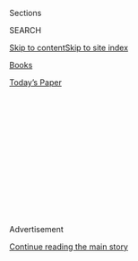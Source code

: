 <div id="app">

<div>

<div>

<div>

<div class="NYTAppHideMasthead css-1q2w90k e1suatyy0">

<div class="section css-ui9rw0 e1suatyy2">

<div class="css-eph4ug er09x8g0">

<div class="css-6n7j50">

</div>

<span class="css-1dv1kvn">Sections</span>

<div class="css-10488qs">

<span class="css-1dv1kvn">SEARCH</span>

</div>

[Skip to content](#site-content)[Skip to site
index](#site-index)

</div>

<div id="masthead-section-label" class="css-1wr3we4 eaxe0e00">

[Books](https://www.nytimes3xbfgragh.onion/section/books)

</div>

<div class="css-10698na e1huz5gh0">

</div>

</div>

<div id="masthead-bar-one" class="section hasLinks css-15hmgas e1csuq9d3">

<div class="css-uqyvli e1csuq9d0">

</div>

<div class="css-1uqjmks e1csuq9d1">

</div>

<div class="css-9e9ivx">

[](https://myaccount.nytimes3xbfgragh.onion/auth/login?response_type=cookie&client_id=vi)

</div>

<div class="css-1bvtpon e1csuq9d2">

[Today’s
Paper](https://www.nytimes3xbfgragh.onion/section/todayspaper)

</div>

</div>

</div>

</div>

<div data-aria-hidden="false">

<div id="site-content" data-role="main">

<div>

<div class="css-1aor85t" style="opacity:0.000000001;z-index:-1;visibility:hidden">

<div class="css-1hqnpie">

<div class="css-epjblv">

<span class="css-17xtcya">[Books](/section/books)</span><span class="css-x15j1o">|</span><span class="css-fwqvlz">Discussion
Questions for ‘The
Wife’</span>

</div>

<div class="css-k008qs">

<div class="css-1iwv8en">

<span class="css-18z7m18"></span>

<div>

</div>

</div>

<span class="css-1n6z4y">https://nyti.ms/2E94nnF</span>

<div class="css-1705lsu">

<div class="css-4xjgmj">

<div class="css-4skfbu" data-role="toolbar" data-aria-label="Social Media Share buttons, Save button, and Comments Panel with current comment count" data-testid="share-tools">

  - 
  - 
  - 
  - 
    
    <div class="css-6n7j50">
    
    </div>

  - 

</div>

</div>

</div>

</div>

</div>

</div>

<div id="NYT_TOP_BANNER_REGION" class="css-13pd83m">

</div>

<div id="top-wrapper" class="css-1sy8kpn">

<div id="top-slug" class="css-l9onyx">

Advertisement

</div>

[Continue reading the main
story](#after-top)

<div class="ad top-wrapper" style="text-align:center;height:100%;display:block;min-height:250px">

<div id="top" class="place-ad" data-position="top" data-size-key="top">

</div>

</div>

<div id="after-top">

</div>

</div>

<div id="sponsor-wrapper" class="css-1hyfx7x">

<div id="sponsor-slug" class="css-19vbshk">

Supported by

</div>

[Continue reading the main
story](#after-sponsor)

<div id="sponsor" class="ad sponsor-wrapper" style="text-align:center;height:100%;display:block">

</div>

<div id="after-sponsor">

</div>

</div>

Now Read
This

<div class="css-1vkm6nb ehdk2mb0">

# Discussion Questions for ‘The Wife’

</div>

<div class="css-79elbk" data-testid="photoviewer-wrapper">

<div class="css-z3e15g" data-testid="photoviewer-wrapper-hidden">

</div>

<div class="css-1a48zt4 ehw59r15" data-testid="photoviewer-children">

![](https://static01.graylady3jvrrxbe.onion/images/2019/02/13/books/13THEWIFE-QUESTIONS-IMAGE1/13THEWIFE-QUESTIONS-IMAGE1-articleLarge.png?quality=75&auto=webp&disable=upscale)

</div>

</div>

<div class="css-xt80pu e12qa4dv0">

<div class="css-1w184yk e1m0lo4l0">

Feb. 13,
2019

<div class="css-4xjgmj">

<div class="css-d8bdto" data-role="toolbar" data-aria-label="Social Media Share buttons, Save button, and Comments Panel with current comment count" data-testid="share-tools">

  - 
  - 
  - 
  - 
    
    <div class="css-6n7j50">
    
    </div>

  - 

</div>

</div>

</div>

</div>

<div class="section meteredContent css-1r7ky0e" name="articleBody" itemprop="articleBody">

<div class="css-1fanzo5 StoryBodyCompanionColumn">

<div class="css-53u6y8">

*Our February pick for the PBS NewsHour-New York Times book club is Meg
Wolitzer’s “The Wife.” Become a member of the book club by joining our*
[*Facebook
group*](https://www.facebookcorewwwi.onion/groups/NowReadThisBookClub)*,
or by signing up to our*
[*newsletter*](https://pbs.us1.list-manage.com/subscribe?u=8aa1c620fd96b27384151c36e&id=2fe6581b35)*.
Learn more about the book club*
[*here*](https://www.pbs.org/newshour/arts/what-is-now-read-this)*.*

*\[Read The Times’s* [*review of “The
Wife”*](https://www.nytimes3xbfgragh.onion/2019/01/30/books/februarys-book-club-pick-the-wife-by-meg-wolitzer.html?rref=collection%2Fspotlightcollection%2Fnow-read-this&action=click&contentCollection=books&region=rank&module=package&version=highlights&contentPlacement=2&pgtype=collection)
*and a* [*profile of the author, Meg
Wolitzer*](https://www.nytimes3xbfgragh.onion/2018/03/23/books/meg-wolitzer-the-female-persuasion.html?fbclid=IwAR0BK8hFHgEnMim4rFQm0KknYsH-lrJ9BZbl0j161itrj4BJ5VMg7bbcsas)*.\]*

Below are questions to help guide your discussions as you read the book
over the next month. You can also submit your own questions for Wolitzer
on our [Facebook
page](https://www.facebookcorewwwi.onion/groups/NowReadThisBookClub),
some of which she will answer on the NewsHour broadcast at the end of
the month. Spoiler alert on questions further down.

1\. The novel begins with the statement: “The moment I decided to leave
him …” Are you drawn in by the narrator’s voice?

2\. Joe Castleman tells his class at Smith College that he loves books
in part because “as you get older, life sort of eats away at you like
battery acid,” and books seem to ward off that feeling. Do you agree?

</div>

</div>

<div class="css-1fanzo5 StoryBodyCompanionColumn">

<div class="css-53u6y8">

3\. What is the significance of the conversation early on between the
book’s narrator and protagonist, Joan, and the author Elaine Mozell?

4\. At this point in your reading, do you see Joe as a fraud? Or do you
believe his wife only sees him this way?

5\. Several times in the book, Wolitzer describes male writers as trying
to capture the whole world in their books, while women are expected to
write about domestic scenes, or in miniature. Do you agree with this
characterization? Do you believe there are fundamental differences
between male and female writers?

6\. Why do you think Wolitzer chose to have Joe leave Carol over her
aversion to sex after pregnancy?

7\. What is the meaning of Joe’s many infidelities? Of his walnuts?

8\. Why doesn’t Joan sleep with anyone else?

</div>

</div>

<div class="css-1fanzo5 StoryBodyCompanionColumn">

<div class="css-53u6y8">

9\. Much of the book revolves around Joe’s winning of the Helsinki
Prize. Is this award the final straw for Joan, or do you believe she’d
be ready to leave him anyway?

10\. What role does Nathaniel Bone play in the book?

11\. What is the significance of Joe’s constant hunger? His pig heart?

12\. Joan’s reading of Tosha Bresner’s suicide is so different from
Joe’s. What is the significance of the contrast?

13\. What is the importance of the scene in which David holds a knife to
his father’s neck?

14\. Was the trade-off that Joe and Joan made in any way fair?

15\. “The Wife” goes back and forth in time between the present and many
incidents in the past. How did this structure propel the story toward
its conclusion?

16\. Were you surprised by the ending? How so?

17\. Why do you think Joan uttered the final line she did?

18\. “The Wife” was first published in 2003. What do you think has
changed in marriage in America — and in how men and women relate — since
then?

</div>

</div>

</div>

<div>

</div>

<div>

</div>

<div>

</div>

<div>

<div id="bottom-wrapper" class="css-1ede5it">

<div id="bottom-slug" class="css-l9onyx">

Advertisement

</div>

[Continue reading the main
story](#after-bottom)

<div id="bottom" class="ad bottom-wrapper" style="text-align:center;height:100%;display:block;min-height:90px">

</div>

<div id="after-bottom">

</div>

</div>

</div>

</div>

</div>

## Site Index

<div>

</div>

## Site Information Navigation

  - [© <span>2020</span> <span>The New York Times
    Company</span>](https://help.nytimes3xbfgragh.onion/hc/en-us/articles/115014792127-Copyright-notice)

<!-- end list -->

  - [NYTCo](https://www.nytco.com/)
  - [Contact
    Us](https://help.nytimes3xbfgragh.onion/hc/en-us/articles/115015385887-Contact-Us)
  - [Work with us](https://www.nytco.com/careers/)
  - [Advertise](https://nytmediakit.com/)
  - [T Brand Studio](http://www.tbrandstudio.com/)
  - [Your Ad
    Choices](https://www.nytimes3xbfgragh.onion/privacy/cookie-policy#how-do-i-manage-trackers)
  - [Privacy](https://www.nytimes3xbfgragh.onion/privacy)
  - [Terms of
    Service](https://help.nytimes3xbfgragh.onion/hc/en-us/articles/115014893428-Terms-of-service)
  - [Terms of
    Sale](https://help.nytimes3xbfgragh.onion/hc/en-us/articles/115014893968-Terms-of-sale)
  - [Site
    Map](https://spiderbites.nytimes3xbfgragh.onion)
  - [Help](https://help.nytimes3xbfgragh.onion/hc/en-us)
  - [Subscriptions](https://www.nytimes3xbfgragh.onion/subscription?campaignId=37WXW)

</div>

</div>

</div>

</div>
